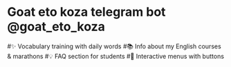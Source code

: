 # Goat eto koza telegram bot @goat_eto_koza 

#✨ Vocabulary training with daily words
#📚 Info about my English courses & marathons
#💡 FAQ section for students
#🎯 Interactive menus with buttons
